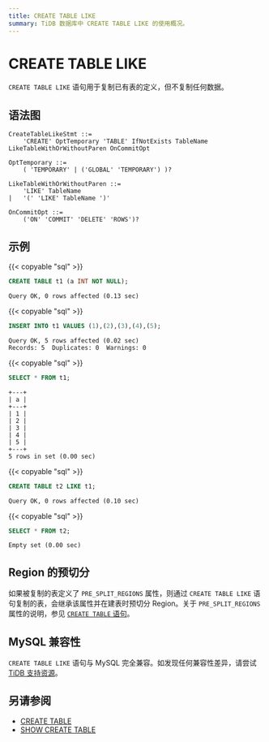 ```yaml
---
title: CREATE TABLE LIKE
summary: TiDB 数据库中 CREATE TABLE LIKE 的使用概况。
---
```


# CREATE TABLE LIKE

`CREATE TABLE LIKE` 语句用于复制已有表的定义，但不复制任何数据。

## 语法图

```ebnf+diagram
CreateTableLikeStmt ::=
    'CREATE' OptTemporary 'TABLE' IfNotExists TableName LikeTableWithOrWithoutParen OnCommitOpt

OptTemporary ::=
    ( 'TEMPORARY' | ('GLOBAL' 'TEMPORARY') )?

LikeTableWithOrWithoutParen ::=
    'LIKE' TableName
|   '(' 'LIKE' TableName ')'

OnCommitOpt ::=
    ('ON' 'COMMIT' 'DELETE' 'ROWS')?
```

## 示例

{{< copyable "sql" >}}

```sql
CREATE TABLE t1 (a INT NOT NULL);
```

```
Query OK, 0 rows affected (0.13 sec)
```

{{< copyable "sql" >}}

```sql
INSERT INTO t1 VALUES (1),(2),(3),(4),(5);
```

```
Query OK, 5 rows affected (0.02 sec)
Records: 5  Duplicates: 0  Warnings: 0
```

{{< copyable "sql" >}}

```sql
SELECT * FROM t1;
```

```
+---+
| a |
+---+
| 1 |
| 2 |
| 3 |
| 4 |
| 5 |
+---+
5 rows in set (0.00 sec)
```

{{< copyable "sql" >}}

```sql
CREATE TABLE t2 LIKE t1;
```

```
Query OK, 0 rows affected (0.10 sec)
```

{{< copyable "sql" >}}

```sql
SELECT * FROM t2;
```

```
Empty set (0.00 sec)
```

## Region 的预切分

如果被复制的表定义了 `PRE_SPLIT_REGIONS` 属性，则通过 `CREATE TABLE LIKE` 语句复制的表，会继承该属性并在建表时预切分 Region。关于 `PRE_SPLIT_REGIONS` 属性的说明，参见 [`CREATE TABLE` 语句](/sql-statements/sql-statement-create-table.md)。

## MySQL 兼容性

`CREATE TABLE LIKE` 语句与 MySQL 完全兼容。如发现任何兼容性差异，请尝试 [TiDB 支持资源](/support.md)。

## 另请参阅

* [CREATE TABLE](/sql-statements/sql-statement-create-table.md)
* [SHOW CREATE TABLE](/sql-statements/sql-statement-show-create-table.md)
